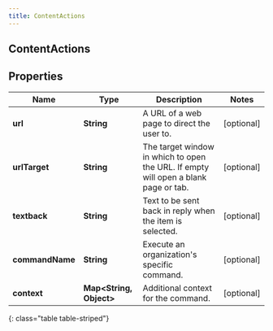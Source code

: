 ```yaml
---
title: ContentActions
---
```

## ContentActions


## Properties

| Name | Type | Description | Notes |
| ------------ | ------------- | ------------- | ------------- |
| **url** | <!----><!---->**String**<!----> | A URL of a web page to direct the user to. |  [optional] |
| **urlTarget** | <!----><!---->**String**<!----> | The target window in which to open the URL. If empty will open a blank page or tab. |  [optional] |
| **textback** | <!----><!---->**String**<!----> | Text to be sent back in reply when the item is selected. |  [optional] |
| **commandName** | <!----><!---->**String**<!----> | Execute an organization&#39;s specific command. |  [optional] |
| **context** | <!----><!---->**Map&lt;String, Object&gt;**<!----> | Additional context for the command. |  [optional] |
{: class="table table-striped"}



